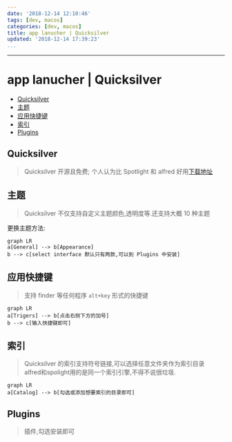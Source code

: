 ```yaml
---
date: '2018-12-14 12:10:46'
tags: [dev, macos]
categories: [dev, macos]
title: app lanucher | Quicksilver
updated: '2018-12-14 17:39:23'
...
```

---
# app lanucher | Quicksilver
<!-- MarkdownTOC -->

- [Quicksilver](#quicksilver)
- [主题](#%E4%B8%BB%E9%A2%98)
- [应用快捷键](#%E5%BA%94%E7%94%A8%E5%BF%AB%E6%8D%B7%E9%94%AE)
- [索引](#%E7%B4%A2%E5%BC%95)
- [Plugins](#plugins)

<!-- /MarkdownTOC -->

<a id="quicksilver"></a>
## Quicksilver
> Quicksilver 开源且免费; 个人认为比 Spotlight 和 alfred 好用[下载地址](https://github.com/quicksilver/Quicksilver)

<a id="general"></a>
<a id="%E4%B8%BB%E9%A2%98"></a>
## 主题
> Quicksilver 不仅支持自定义主题颜色,透明度等.还支持大概 10 种主题

更换主题方法:
```mermaid
graph LR
a[General] --> b[Appearance]
b --> c[select interface 默认只有两款,可以到 Plugins 中安装]
```

<a id="%E5%BA%94%E7%94%A8%E5%BF%AB%E6%8D%B7%E9%94%AE"></a>
## 应用快捷键
> 支持 finder 等任何程序 `alt+key` 形式的快捷键

```mermaid
graph LR
a[Trigers] --> b[点击右侧下方的加号]
b --> c[输入快捷键即可]
```

<a id="%E7%B4%A2%E5%BC%95"></a>
## 索引
> Quicksilver 的索引支持符号链接,可以选择任意文件夹作为索引目录  
> alfred和spolight用的是同一个索引引擎,不得不说很垃圾.

```mermaid
graph LR
a[Catalog] --> b[勾选或添加想要索引的目录即可]
```
<a id="plugins"></a>
## Plugins
> 插件,勾选安装即可
